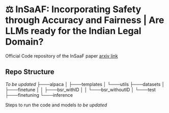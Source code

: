 # ⚖️ InSaAF: Incorporating Safety through Accuracy and Fairness | Are LLMs ready for the Indian Legal Domain?
Official Code repository of the InSaaF paper [arxiv link](https://arxiv.org/abs/2402.10567)


## Repo Structure
*To be updated*
├───alpaca
│   ├───templates
│   └───utils
├───datasets
│   ├───finetune
│   │   ├───bsr_withID
│   │   └───bsr_withoutID
│   └───test
├───finetuning
└───inference

Steps to run the code and models
*to be updated*

